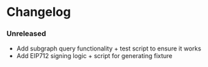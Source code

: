 # Changelog

### Unreleased

- Add subgraph query functionality + test script to ensure it works
- Add EIP712 signing logic + script for generating fixture
